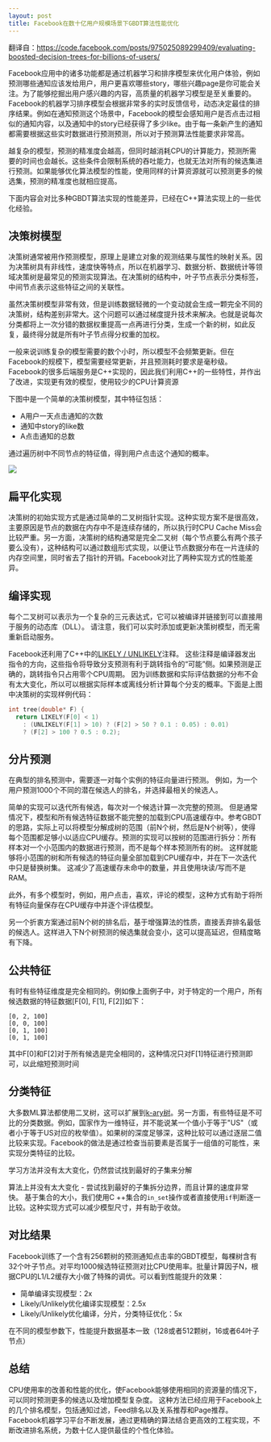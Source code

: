 ```yaml
---
layout: post
title: Facebook在数十亿用户规模场景下GBDT算法性能优化
---
```


翻译自：https://code.facebook.com/posts/975025089299409/evaluating-boosted-decision-trees-for-billions-of-users/

Facebook应用中的诸多功能都是通过机器学习和排序模型来优化用户体验，例如预测哪些通知应该发给用户，用户更喜欢哪些story，哪些兴趣page是你可能会关注。为了能够挖掘出用户感兴趣的内容，高质量的机器学习模型是至关重要的。Facebook的机器学习排序模型会根据非常多的实时反馈信号，动态决定最佳的排序结果。例如在通知预测这个场景中，Facebook的模型会感知用户是否点击过相似的通知内容，以及通知中的story已经获得了多少like。由于每一条新产生的通知都需要根据这些实时数据进行预测预测，所以对于预测算法性能要求非常高。

越复杂的模型，预测的精准度会越高，但同时越消耗CPU的计算能力，预测所需要的时间也会越长。这些条件会限制系统的吞吐能力，也就无法对所有的候选集进行预测。如果能够优化算法模型的性能，使用同样的计算资源就可以预测更多的候选集，预测的精准度也就相应提高。

下面内容会对比多种GBDT算法实现的性能差异，已经在C++算法实现上的一些优化经验。

## 决策树模型

决策树通常被用作预测模型，原理上是建立对象的观测结果与属性的映射关系。因为决策树具有非线性，速度快等特点，所以在机器学习、数据分析、数据统计等领域决策树是最常见的预测实现算法。在决策树的结构中，叶子节点表示分类标签，中间节点表示这些特征之间的关联性。

虽然决策树模型非常有效，但是训练数据轻微的一个变动就会生成一颗完全不同的决策树，结构差别非常大。这个问题可以通过梯度提升技术来解决。也就是说每次分类都将上一次分错的数据权重提高一点再进行分类，生成一个新的树，如此反复，最终得分就是所有叶子节点得分权重的加权。

一般来说训练复杂的模型需要的数个小时，所以模型不会频繁更新。但在Facebook的规模下，模型需要经常更新，并且预测耗时要求是毫秒级。Facebook的很多后端服务是C++实现的，因此我们利用C++的一些特性，并作出了改进，实现更有效的模型，使用较少的CPU计算资源

下图中是一个简单的决策树模型，其中特征包括：

- A用户一天点击通知的次数
- 通知中story的like数
- A点击通知的总数

通过遍历树中不同节点的特征值，得到用户点击这个通知的概率。

![](https://fb-s-b-a.akamaihd.net/h-ak-xpt1/v/t39.2365-6/17351627_178707189305745_1384538336282017792_n.jpg?oh=de29d3bf91f5d294f43c5d7e1c406841&oe=59547D56&__gda__=1503356979_cb7a9a6ca7251a00a490ef307edfa9bb)

## 扁平化实现

决策树的初始实现方式是通过简单的二叉树指针实现。这种实现方案不是很高效，主要原因是节点的数据在内存中不是连续存储的，所以执行时CPU Cache Miss会比较严重。另一方面，决策树的结构通常是完全二叉树（每个节点要么有两个孩子要么没有），这种结构可以通过数组形式实现，以便让节点数据分布在一片连续的内存空间里，同时省去了指针的开销。Facebook对比了两种实现方式的性能差异。

## 编译实现

每个二叉树可以表示为一个复杂的三元表达式，它可以被编译并链接到可以直接用于服务的动态库（DLL）。 请注意，我们可以实时添加或更新决策树模型，而无需重新启动服务。

Facebook还利用了C++中的[LIKELY / UNLIKELY](http://stackoverflow.com/questions/109710/likely-unlikely-macros-in-the-linux-kernel-how-do-they-work-whats-their)注释。 这些注释是编译器发出指令的方向，这些指令将导致分支预测有利于跳转指令的“可能”侧。如果预测是正确的，跳转指令只占用零个CPU周期。 因为训练数据和实际评估数据的分布不会有太大变化，所以可以根据实际样本或离线分析计算每个分支的概率。下面是上图中决策树的实现样例代码：

```c++
int tree(double* F) {
  return LIKELY(F[0] < 1)
    : (UNLIKELY(F[1] > 10) ? (F[2] > 50 ? 0.1 : 0.05) : 0.01)
    ? (F[2] > 100 ? 0.5 : 0.2);
```

## 分片预测

在典型的排名预测中，需要逐一对每个实例的特征向量进行预测。 例如，为一个用户预测1000个不同的潜在候选人的排名，并选择最相关的候选人。

简单的实现可以迭代所有候选，每次对一个候选计算一次完整的预测。 但是通常情况下，模型和所有候选特征数据不能完整的加载到CPU高速缓存中。参考GBDT的思路，实际上可以将模型分解成树的范围（前N个树，然后是N个树等），使得每个范围都足够小以适应CPU缓存。预测的实现可以按树的范围进行拆分：所有样本对一个小范围内的数据进行预测，而不是每个样本预测所有的树。 这样就能够将小范围的树和所有候选的特征向量全部加载到CPU缓存中，并在下一次迭代中只是替换树集。 这减少了高速缓存未命中的数量，并且使用块读/写而不是RAM。

此外，有多个模型时，例如，用户点击，喜欢，评论的模型，这种方式有助于将所有特征向量保存在CPU缓存中并逐个评估模型。

另一个折衷方案通过前N个树的排名后，基于增强算法的性质，直接丢弃排名最低的候选人。这样进入下N个树预测的候选集就会变小，这可以提高延迟，但精度略有下降。

## 公共特征

有时有些特征维度是完全相同的。例如像上面例子中，对于特定的一个用户，所有候选数据的特征数据[F[0], F[1], F[2]]如下：

```
[0, 2, 100]
[0, 0, 100]
[0, 1, 100]
[0, 1, 100]
```

其中F[0]和F[2]对于所有候选是完全相同的，这种情况只对F[1]特征进行预测即可，以此缩短预测时间

## 分类特征

大多数ML算法都使用二叉树，这可以扩展到[k-ary树](https://en.wikipedia.org/wiki/K-ary_tree)。另一方面，有些特征是不可比的分类数据。例如，国家作为一维特征，并不能说某一个值小于等于"US"（或者小于等于US对应的枚举值）。如果树的深度足够深，这种比较可以通过逐层二值比较来实现。Facebook的做法是通过检查当前要素是否属于一组值的可能性，来实现分类特征的比较。

学习方法并没有太大变化，仍然尝试找到最好的子集来分解

算法上并没有太大变化 - 尝试找到最好的子集拆分边界，而且计算的速度非常快。 基于集合的大小，我们使用C ++集合的```in_set```操作或者直接使用```if```判断逐一比较。这种实现方式可以减少模型尺寸，并有助于收敛。

## 对比结果

Facebook训练了一个含有256颗树的预测通知点击率的GBDT模型，每棵树含有32个叶子节点。对平均1000候选特征预测对比CPU使用率。批量计算因子N，根据CPU的L1/L2缓存大小做了特殊的调优。可以看到性能提升的效果：

- 简单编译实现模型：2x
- Likely/Unlikely优化编译实现模型：2.5x
- Likely/Unlikely优化编译，分片，分类特征优化：5x

在不同的模型参数下，性能提升数据基本一致（128或者512颗树，16或者64叶子节点）

## 总结

CPU使用率的改善和性能的优化，使Facebook能够使用相同的资源量的情况下，可以同时预测更多的候选以及增加模型复杂度。 这种方法已经应用于Facebook上的几个排名模型，包括通知过滤，Feed排名以及关系推荐和Page推荐。 Facebook机器学习平台不断发展，通过更精确的算法结合更高效的工程实现，不断改进排名系统，为数十亿人提供最佳的个性化体验。
